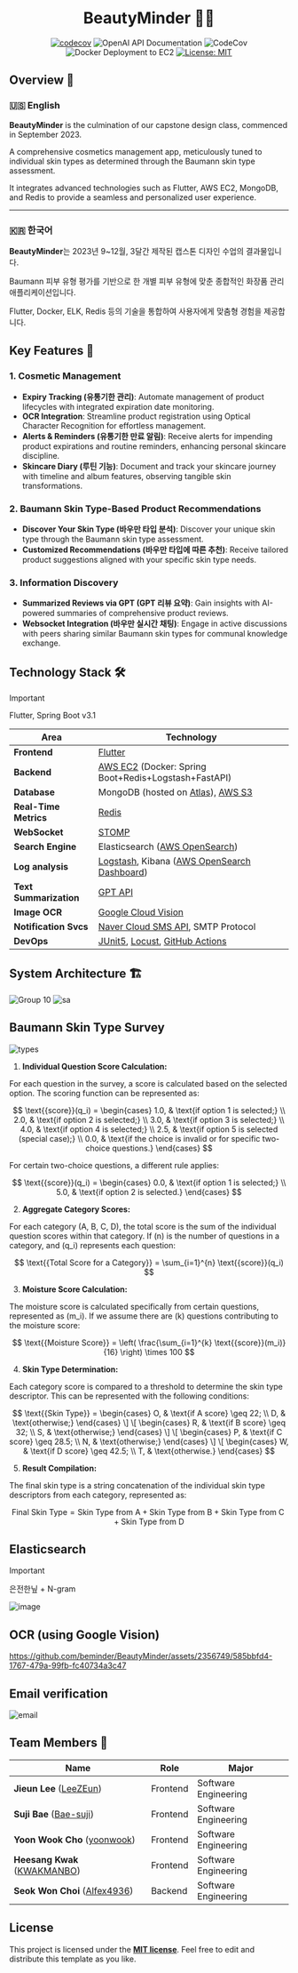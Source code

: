 <div align="center">
  
# BeautyMinder 💄✨

[![codecov](https://codecov.io/gh/beminder/BeautyMinder/graph/badge.svg?token=XJ79PXGWBC)](https://codecov.io/gh/beminder/BeautyMinder)
![OpenAI API Documentation](https://github.com/beminder/BeautyMinder/actions/workflows/api-doc.yml/badge.svg)
![CodeCov](https://github.com/beminder/BeautyMinder/actions/workflows/codecov.yml/badge.svg)
![Docker Deployment to EC2](https://github.com/beminder/BeautyMinder/actions/workflows/docker.yml/badge.svg)
[![License: MIT](https://img.shields.io/badge/License-MIT-yellow.svg)](https://opensource.org/licenses/MIT)

</div>

## Overview 🌟

### 🇺🇸 English

**BeautyMinder** is the culmination of our capstone design class, commenced in September 2023.

A comprehensive cosmetics management app, meticulously tuned to individual skin types as determined through the Baumann skin type assessment.

It integrates advanced technologies such as Flutter, AWS EC2, MongoDB, and Redis to provide a seamless and personalized user experience.

---

### 🇰🇷 한국어

**BeautyMinder**는 2023년 9~12월, 3달간 제작된 캡스톤 디자인 수업의 결과물입니다.

Baumann 피부 유형 평가를 기반으로 한 개별 피부 유형에 맞춘 종합적인 화장품 관리 애플리케이션입니다.

Flutter, Docker, ELK, Redis 등의 기술을 통합하여 사용자에게 맞춤형 경험을 제공합니다.

## Key Features 🎉

### 1. **Cosmetic Management**
   - **Expiry Tracking (유통기한 관리)**: Automate management of product lifecycles with integrated expiration date monitoring.
   - **OCR Integration**: Streamline product registration using Optical Character Recognition for effortless management.
   - **Alerts & Reminders (유통기한 만료 알림)**: Receive alerts for impending product expirations and routine reminders, enhancing personal skincare discipline.
   - **Skincare Diary (루틴 기능)**: Document and track your skincare journey with timeline and album features, observing tangible skin transformations.

### 2. **Baumann Skin Type-Based Product Recommendations**
   - **Discover Your Skin Type (바우만 타입 분석)**: Discover your unique skin type through the Baumann skin type assessment.
   - **Customized Recommendations (바우만 타입에 따른 추천)**: Receive tailored product suggestions aligned with your specific skin type needs.

### 3. **Information Discovery**
   - **Summarized Reviews via GPT (GPT 리뷰 요약)**: Gain insights with AI-powered summaries of comprehensive product reviews.
   - **Websocket Integration (바우만 실시간 채팅)**: Engage in active discussions with peers sharing similar Baumann skin types for communal knowledge exchange.

## Technology Stack 🛠️

> [!IMPORTANT]
> Flutter, Spring Boot v3.1

| Area                 | Technology                                                                                                                                                                      |
|----------------------|---------------------------------------------------------------------------------------------------------------------------------------------------------------------------------|
| **Frontend** | [Flutter](https://flutter.dev/)                                                                                                                                                 |
| **Backend**    | [AWS EC2](https://aws.amazon.com/ko/ec2/) (Docker: Spring Boot+Redis+Logstash+FastAPI)                                                                                          |
| **Database**         | MongoDB (hosted on [Atlas](https://www.mongodb.com/ko-kr/atlas/database)), [AWS S3](https://aws.amazon.com/ko/s3/)                                                              |
| **Real-Time Metrics** | [Redis](https://redis.io/)                                                                                                                                                      |
| **WebSocket**        | [STOMP](https://github.com/stomp-js/stompjs)                                                                                                                                    |
| **Search Engine**    | Elasticsearch ([AWS OpenSearch](https://aws.amazon.com/ko/what-is/opensearch/))                                                                                                 |
| **Log analysis**     | [Logstash](https://www.elastic.co/kr/logstash), Kibana ([AWS OpenSearch Dashboard](https://docs.aws.amazon.com/ko_kr/opensearch-service/latest/developerguide/dashboards.html)) |
| **Text Summarization** | [GPT API](https://platform.openai.com/docs/guides/text-generation)                                                                                                              |
| **Image OCR**        | [Google Cloud Vision](https://cloud.google.com/vision?hl=ko)                                                                                                                    |
| **Notification Svcs** | [Naver Cloud SMS API](https://api.ncloud-docs.com/docs/ai-application-service-sens-smsv2), SMTP Protocol                                                                        |
| **DevOps**           | [JUnit5](https://junit.org/junit5/), [Locust](https://locust.io/), [GitHub Actions](https://github.com/features/actions)                                                        |

## System Architecture 🏗️
![Group 10](https://github.com/beminder/BeautyMinder/assets/2356749/ba7cbe30-a516-40aa-96e6-06656bc47068)
![sa](https://github.com/beminder/BeautyMinder/assets/2356749/dec95e25-5b29-4a6e-a962-274c845f263b)

## Baumann Skin Type Survey
![types](https://cdn.shopify.com/s/files/1/0740/5984/1838/files/img_1_-_16-baumann-skin-types_800x.png?v=1689709313)

1. **Individual Question Score Calculation:**

For each question in the survey, a score is calculated based on the selected option. The scoring function can be represented as:

$$
\text{{score}}(q_i) =
\begin{cases}
1.0, & \text{if option 1 is selected;} \\
2.0, & \text{if option 2 is selected;} \\
3.0, & \text{if option 3 is selected;} \\
4.0, & \text{if option 4 is selected;} \\
2.5, & \text{if option 5 is selected (special case);} \\
0.0, & \text{if the choice is invalid or for specific two-choice questions.}
\end{cases}
$$

For certain two-choice questions, a different rule applies:

$$
\text{{score}}(q_i) =
\begin{cases}
0.0, & \text{if option 1 is selected;} \\
5.0, & \text{if option 2 is selected.}
\end{cases}
$$

2. **Aggregate Category Scores:**

For each category (A, B, C, D), the total score is the sum of the individual question scores within that category. If \(n\) is the number of questions in a category, and \(q_i\) represents each question:

$$
\text{{Total Score for a Category}} = \sum_{i=1}^{n} \text{{score}}(q_i)
$$

3. **Moisture Score Calculation:**

The moisture score is calculated specifically from certain questions, represented as \(m_i\). If we assume there are \(k\) questions contributing to the moisture score:

$$
\text{{Moisture Score}} = \left( \frac{\sum_{i=1}^{k} \text{{score}}(m_i)}{16} \right) \times 100
$$

4. **Skin Type Determination:**

Each category score is compared to a threshold to determine the skin type descriptor. This can be represented with the following conditions:

$$
\text{{Skin Type}} =
\begin{cases}
O, & \text{if A score} \geq 22; \\
D, & \text{otherwise;}
\end{cases}
\]
\[
\begin{cases}
R, & \text{if B score} \geq 32; \\
S, & \text{otherwise;}
\end{cases}
\]
\[
\begin{cases}
P, & \text{if C score} \geq 28.5; \\
N, & \text{otherwise;}
\end{cases}
\]
\[
\begin{cases}
W, & \text{if D score} \geq 42.5; \\
T, & \text{otherwise.}
\end{cases}
$$

5. **Result Compilation:**

The final skin type is a string concatenation of the individual skin type descriptors from each category, represented as:

$$
\text{{Final Skin Type}} = \text{{Skin Type from A}} + \text{{Skin Type from B}} + \text{{Skin Type from C}} + \text{{Skin Type from D}}
$$

## Elasticsearch

> [!IMPORTANT]
> 은전한닢 + N-gram 

![image](https://github.com/LeeZEun/beautyMinder/assets/2356749/b80069c3-7b96-4c80-a2c3-8600d258819a)

## OCR (using Google Vision)
https://github.com/beminder/BeautyMinder/assets/2356749/585bbfd4-1767-479a-99fb-fc40734a3c47

## Email verification
![email](https://github.com/beminder/BeautyMinder/assets/2356749/5c674c89-769f-420d-8190-af488e3425fa)

## Team Members 👥
| Name                                                          | Role           | Major                     |
|---------------------------------------------------------------|----------------|---------------------------|
| **Jieun Lee** ([LeeZEun](https://github.com/LeeZEun))         | Frontend        | Software Engineering      |
| **Suji Bae** ([Bae-suji](https://github.com/Bae-suji))        | Frontend         | Software Engineering      |
| **Yoon Wook Cho** ([yoonwook](https://github.com/yoonwook))   | Frontend         | Software Engineering      |
| **Heesang Kwak** ([KWAKMANBO](https://github.com/KWAKMANBO))  | Frontend         | Software Engineering      |
| **Seok Won Choi** ([Alfex4936](https://github.com/Alfex4936)) | Backend          | Software Engineering      |

## License

This project is licensed under the [**MIT license**](https://github.com/beminder/BeautyMinder/blob/main/LICENSE). Feel free to edit and distribute this template as you like.
